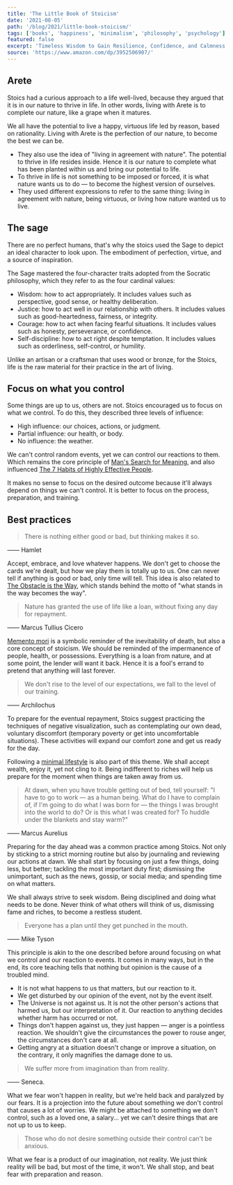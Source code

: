 ```yaml
---
title: 'The Little Book of Stoicism'
date: '2021-08-05'
path: '/blog/2021/little-book-stoicism/'
tags: ['books', 'happiness', 'minimalism', 'philosophy', 'psychology']
featured: false
excerpt: 'Timeless Wisdom to Gain Resilience, Confidence, and Calmness'
source: 'https://www.amazon.com/dp/3952506907/'
---
```


## Arete

Stoics had a curious approach to a life well-lived, because they argued that it is in our nature to thrive in life. In other words, living with Arete is to complete our nature, like a grape when it matures.

We all have the potential to live a happy, virtuous life led by reason, based on rationality. Living with Arete is the perfection of our nature, to become the best we can be.

- They also use the idea of "living in agreement with nature". The potential to thrive in life resides inside. Hence it is our nature to complete what has been planted within us and bring our potential to life.
- To thrive in life is not something to be imposed or forced, it is what nature wants us to do — to become the highest version of ourselves.
- They used different expressions to refer to the same thing: living in agreement with nature, being virtuous, or living how nature wanted us to live.

## The sage

There are no perfect humans, that's why the stoics used the Sage to depict an ideal character to look upon. The embodiment of perfection, virtue, and a source of inspiration.

The Sage mastered the four-character traits adopted from the Socratic philosophy, which they refer to as the four cardinal values:

- Wisdom: how to act appropriately. It includes values such as perspective, good sense, or healthy deliberation.
- Justice: how to act well in our relationship with others. It includes values such as good-heartedness, fairness, or integrity.
- Courage: how to act when facing fearful situations. It includes values such as honesty, perseverance, or confidence.
- Self-discipline: how to act right despite temptation. It includes values such as orderliness, self-control, or humility.

Unlike an artisan or a craftsman that uses wood or bronze, for the Stoics, life is the raw material for their practice in the art of living.

## Focus on what you control

Some things are up to us, others are not. Stoics encouraged us to focus on what we control. To do this, they described three levels of influence:

- High influence: our choices, actions, or judgment.
- Partial influence: our health, or body.
- No influence: the weather.

We can't control random events, yet we can control our reactions to them. Which remains the core principle of [Man's Search for Meaning](/blog/2019/man-search-for-meaning), and also influenced [The 7 Habits of Highly Effective People](/blog/2020/seven-habits).

It makes no sense to focus on the desired outcome because it'll always depend on things we can't control. It is better to focus on the process, preparation, and training.

## Best practices

> There is nothing either good or bad, but thinking makes it so.

—— Hamlet

Accept, embrace, and love whatever happens. We don't get to choose the cards we're dealt, but how we play them is totally up to us. One can never tell if anything is good or bad, only time will tell. This idea is also related to [The Obstacle is the Way](/blog/2017/the-obstacle-is-the-way), which stands behind the motto of "what stands in the way becomes the way".

> Nature has granted the use of life like a loan, without fixing any day for repayment.

—— Marcus Tullius Cicero

[Memento mori](https://en.wikipedia.org/wiki/Memento_mori) is a symbolic reminder of the inevitability of death, but also a core concept of stoicism. We should be reminded of the impermanence of people, health, or possessions. Everything is a loan from nature, and at some point, the lender will want it back. Hence it is a fool's errand to pretend that anything will last forever.

> We don't rise to the level of our expectations, we fall to the level of our training.

—— Archilochus

To prepare for the eventual repayment, Stoics suggest practicing the techniques of negative visualization, such as contemplating our own dead, voluntary discomfort (temporary poverty or get into uncomfortable situations). These activities will expand our comfort zone and get us ready for the day.

Following a [minimal lifestyle](/tags/minimalism) is also part of this theme. We shall accept wealth, enjoy it, yet not cling to it. Being indifferent to riches will help us prepare for the moment when things are taken away from us.

> At dawn, when you have trouble getting out of bed, tell yourself: "I have to go to work — as a human being. What do I have to complain of, if I'm going to do what I was born for — the things I was brought into the world to do? Or is this what I was created for? To huddle under the blankets and stay warm?"

—— Marcus Aurelius

Preparing for the day ahead was a common practice among Stoics. Not only by sticking to a strict morning routine but also by journaling and reviewing our actions at dawn. We shall start by focusing on just a few things, doing less, but better; tackling the most important duty first; dismissing the unimportant, such as the news, gossip, or social media; and spending time on what matters.

We shall always strive to seek wisdom. Being disciplined and doing what needs to be done. Never think of what others will think of us, dismissing fame and riches, to become a restless student.

> Everyone has a plan until they get punched in the mouth.

—— Mike Tyson

This principle is akin to the one described before around focusing on what we control and our reaction to events. It comes in many ways, but in the end, its core teaching tells that nothing but opinion is the cause of a troubled mind.

- It is not what happens to us that matters, but our reaction to it.
- We get disturbed by our opinion of the event, not by the event itself.
- The Universe is not against us. It is not the other person's actions that harmed us, but our interpretation of it. Our reaction to anything decides whether harm has occurred or not.
- Things don't happen against us, they just happen — anger is a pointless reaction. We shouldn't give the circumstances the power to rouse anger, the circumstances don't care at all.
- Getting angry at a situation doesn't change or improve a situation, on the contrary, it only magnifies the damage done to us.

> We suffer more from imagination than from reality.

—— Seneca.

What we fear won't happen in reality, but we're held back and paralyzed by our fears. It is a projection into the future about something we don't control that causes a lot of worries. We might be attached to something we don't control, such as a loved one, a salary... yet we can't desire things that are not up to us to keep.

> Those who do not desire something outside their control can't be anxious.

What we fear is a product of our imagination, not reality. We just think reality will be bad, but most of the time, it won't. We shall stop, and beat fear with preparation and reason.
